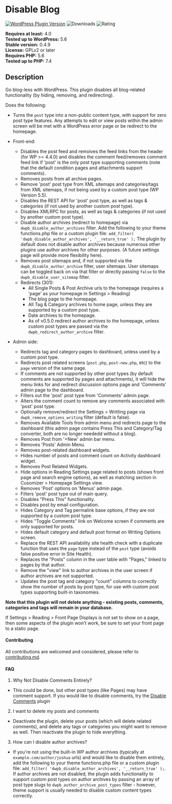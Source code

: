 Disable Blog
======================

[![WordPress Plugin Version](https://img.shields.io/wordpress/plugin/v/disable-blog)](https://wordpress.org/plugins/disable-blog/) ![Downloads](https://img.shields.io/wordpress/plugin/dt/disable-blog.svg) ![Rating](https://img.shields.io/wordpress/plugin/r/disable-blog.svg)

**Requires at least:** 4.0  
**Tested up to WordPress:** 5.6  
**Stable version:** 0.4.9  
**License:** GPLv2 or later  
**Requires PHP:** 5.6  
**Tested up to PHP:** 7.4

## Description

Go blog-less with WordPress. This plugin disables all blog-related functionality (by hiding, removing, and redirecting).

Does the following:

- Turns the `post` type into a non-public content type, with support for zero post type features. Any attempts to edit or view posts within the admin screen will be met with a WordPress error page or be redirect to the homepage.

- Front-end:
	- Disables the post feed and remoives the feed links from the header (for WP >= 4.4.0) and disables the comment feed/removes comment feed link if 'post' is the only post type supporting comments (note that the default condition pages and attachments support comments).
	- Removes posts from all archive pages.
	- Remove 'post' post type from XML sitemaps and categories/tags from XML sitemaps, if not being used by a custom post type (WP Version 5.5).
	- Disables the REST API for 'post' post type, as well as tags & categories (if not used by another custom post type).
	- Disables XMLRPC for posts, as well as tags & categories (if not used by another custom post type).
	- Disable author archives (redirect to homepage) via `dwpb_disable_author_archives` filter. Add the following to your theme functions.php file or a custom plugin file: `add_filter( 'dwpb_disable_author_archives', '__return_true' );` The plugin by default does not disable author archives because numerous other plugins use author archives for other purposes. (A future settings page will provide more flexibility here).
	- Removes post sitemaps and, if not supported via the `dwpb_disable_author_archive` filter, user sitemaps. User sitemaps can be toggled back on via that filter or directly passing `false` to the `dwpb_disable_user_sitemap` filter.
	- Redirects (301):
		- All Single Posts & Post Archive urls to the homepage (requires a 'page' as your homepage in Settings > Reading)
		- The blog page to the homepage.
		- All Tag & Category archives to home page, unless they are supported by a custom post type.
		- Date archives to the homepage.
		- As of v0.5.0 redirect author archives to the homepage, unless custom post types are passed via the `dwpb_redirect_author_archive` filter.

- Admin side:
	- Redirects tag and category pages to dashboard, unless used by a custom post type.
	- Redirects post related screens (`post.php`, `post-new.php`, etc) to the `page` version of the same page.
	- If comments are not supported by other post types (by default comments are supported by pages and attachments), it will hide the menu links for and redirect discussion options page and 'Comments' admin page to the dashboard.
	- Filters out the 'post' post type from 'Comments' admin page.
	- Alters the comment count to remove any comments associated with 'post' post type.
	- Optionally remove/redirect the Settings > Writting page via `dwpb_remove_options_writing` filter (default is false).
	- Removes Available Tools from admin menu and redirects page to the dashboard (this admin page contains Press This and Category/Tag converter, both are no longer neededd without a blog).
	- Removes Post from '+New' admin bar menu.
	- Removes 'Posts' Admin Menu.
	- Removes post-related dashboard widgets.
	- Hides number of posts and comment count on Activity dashboard widget.
	- Removes Post Related Widgets.
	- Hide options in Reading Settings page related to posts (shows front page and search engine options), as well as matching section in Cusomizer > Homepage Settings view.
	- Removes 'Post' options on 'Menus' admin page.
	- Filters 'post' post type out of main query.
	- Disables "Press This" functionality.
	- Disables post by email configuration.
	- Hides Category and Tag permalink base options, if they are not supported by a custom post type.
	- Hides "Toggle Comments" link on Welcome screen if comments are only supported for posts.
	- Hides default category and default post format on Writing Options screen.
	- Replace the REST API availability site health check with a duplicate function that uses the `page` type instead of the `post` type (avoids false positive error in Site Health).
	- Replaces the "Posts" column in the user table with "Pages," linked to pages by that author.
	- Remove the "view" link to author archives in the user screen if author archives are not supported.
	- Updates the post tag and category "count" columns to correctly show the number of posts by post type, for use with custom post types supporting built-in taxonomies.

**Note that this plugin will not delete anything - existing posts, comments, categories and tags will remain in your database.** 

If Settings > Reading > Front Page Displays is not set to show on a page, then some aspects of the plugin won't work, be sure to set your front page to a static page.

#### Contributing

All contributions are welcomed and considered, please refer to [contributing.md](contributing.md).

#### FAQ

1. Why Not Disable Comments Entirely?
 - This could be done, but other post types (like Pages) may have comment support. If you would like to disable comments, try the [Disable Comments](https://wordpress.org/plugins/disable-comments/) plugin
2. I want to delete my posts and comments
 - Deactivate the plugin, delete your posts (which will delete related comments), and delete any tags or categories you might want to remove as well. Then reactivate the plugin to hide everything.
3. How can I disable author archives?
 - If you're not using the built-in WP author archives (typically at `example.com/author/joshua` urls) and would like to disable them entirely, add the following to your theme functions.php file or a custom plugin file: `add_filter( 'dwpb_disable_author_archives', '__return_true' );`. If author archives are not disabled, the plugin adds functionality to support custom post types on author archives by passing an array of post type slugs to `dwpb_author_archive_post_types` filter - however, theme support is usually needed to disable custom content types correctly.
